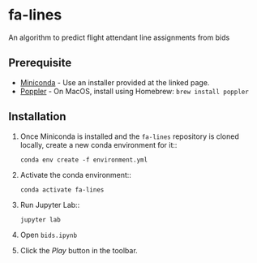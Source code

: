 # fa-lines

An algorithm to predict flight attendant line assignments from bids

## Prerequisite

  * [Miniconda](https://docs.conda.io/en/latest/miniconda.html) - Use an installer provided at the linked page.
  * [Poppler](https://poppler.freedesktop.org/) - On MacOS, install using Homebrew: `brew install poppler`

## Installation

  1. Once Miniconda is installed and the `fa-lines` repository is cloned locally,
     create a new conda environment for it::
     
     `conda env create -f environment.yml`
     
  2. Activate the conda environment::
  
     `conda activate fa-lines`
     
  3. Run Jupyter Lab::
  
     `jupyter lab`
     
  4. Open `bids.ipynb`
  
  5. Click the *Play* button in the toolbar.
